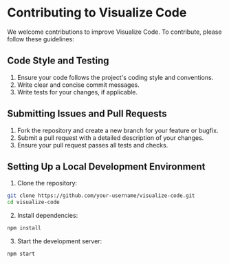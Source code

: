 # Contributing to Visualize Code

We welcome contributions to improve Visualize Code. To contribute, please follow these guidelines:

## Code Style and Testing

1. Ensure your code follows the project's coding style and conventions.
2. Write clear and concise commit messages.
3. Write tests for your changes, if applicable.

## Submitting Issues and Pull Requests

1. Fork the repository and create a new branch for your feature or bugfix.
2. Submit a pull request with a detailed description of your changes.
3. Ensure your pull request passes all tests and checks.

## Setting Up a Local Development Environment

1. Clone the repository:

```bash
git clone https://github.com/your-username/visualize-code.git
cd visualize-code
```

2. Install dependencies:

```bash
npm install
```

3. Start the development server:

```bash
npm start
```
